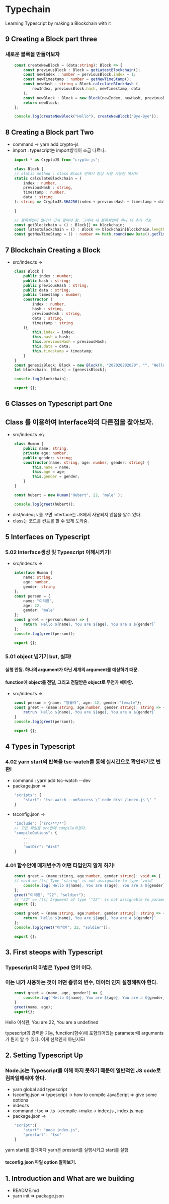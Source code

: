 # Typechain
    
Learning Typescript by making a Blockchain with it

## 9 Creating a Block part three
### 새로운 블록을 만들어보자
```ts
    const createNewBlock = (data:string): Block => {
        const previousBlock : Block = getLatestBlockchain();
        const newIndex : number = perviousBlock.index + 1;
        const newTimestamp : number = getNewTimeStamp();
        const newHash : string = Block.calculateBlockHash (
            newIndex, previousBlock.hash, newTimestamp, data
        );
        const newBlock : Block = new Block(newIndex, newHash, previousBlock.hash, data, newTimestamp);
        return newBlock;
    };

    console.log(createNewBlock("Hello"), createNewBlock("Bye-Bye"));
```

## 8 Creating a Block part Two

- command => yarn add crypto-js
- import : typescript는 import방식이 조금 다르다.
```ts
    import * as CryptoJS from "crypto-js";

    class Block {
    // static method : class Block 안에서 항상 사용 가능한 메서드
    static calculateBlockchain = (
        index : number,
        previousHash : string,
        timestamp : number,
        data : string
    ): string => CryptoJS.SHA256(index + previousHash + timestamp + data).toString();
    
    }

    // 블록체인이 얼마나 긴지 알아야 함. 그래야 내 블록체인에 하나 더 추가 가능
    const getBlockchain = () : Block[] => blockchain;
    const latestBlockchain = () : Block => blockchain[blockchain.length -1];
    const getNewTimeStamp = () : number => Math.round(new Date().getTime()  / 1000);
```

## 7 Blockchain Creating a Block

- src/index.ts =>
```ts
    class Block {
        public index : number;
        public hash : string;
        public previousHash : string;
        public data : string;
        public timestamp : number;
        constructor (
            index : number,
            hash : string,
            previousHash : string,
            data : string,
            timestamp : string
        ){
            this.index = index;
            this.hash = hash;
            this.previousHash = previousHash;
            this.data = data;
            this.timestamp = timestamp;
        }
    }
    const genesisBlock: Block = new Block(0, "202020202020", "", "Hello", 123456);
    let blockchain: [Block] = [genesisBlock];

    console.log(blockchain);

    export {};
```

## 6 Classes on Typescript part One
## Class 를 이용하여 Interface와의 다른점을 찾아보자.
- src/index.ts =>\
```ts
    class Human {
        public name: string;
        private age: number;
        public gender: string;
        constructor(name: string, age: number, gender: string) {
            this.name = name;
            this.age = age;
            this.gender = gender;
        }
    }

    const hubert = new Human("Hubert", 22, "male" );

    console.log(greet(hubert));
```
- dist/index.js 를 보면 interface는 JS에서 사용되지 않음을 알수 있다.
- class는 코드를 컨트롤 할 수 있게 도와줌.

## 5 Interfaces on Typescript

### 5.02 Interface생성 및 Typescript 이해시키기!
- src/index.ts =>
```ts
    interface Human {
        name: string,
        age: number,
        gender: string
    };
    const person = {
        name: "이석환",
        age: 22,
        gender: "male"
    };
    const greet = (person:Human) => {
        return `Hello ${name}, You are ${age}, You are a ${gender}`
    };
    console.log(greet(person));

    export {};
```

### 5.01 object 넘기기 but, 실패!
####  실행 안됨. 하나의 argument가 아닌 세개의 argument를 예상하기 때문.
####  function에 object를 전달, 그리고 전달받은 object로 무언가 해야함.
- src/index.ts => 
```ts
    const person = {name: "탈룰라", age: 42, gender:"female"};
    const greet = (name:string, age:number, gender:string): string => {
        retrun `Hello ${name}, You are ${age}, You are a ${gender}`
    }
    console.log(greet(person));

    export {};
```

## 4 Types in Typescript

### 4.02 yarn start의 반복을 tsc-watch를 통해 실시간으로 확인하기로 변환!
- command : yarn add tsc-watch --dev
- package.json => 
```ts
    "scripts": {
        "start": "tsc-watch --onSuccess \" node dist /index.js \" "
    }
```
- tsconfig.json =>
```ts
    "include": ["src/**/*"]
    // 모든 파일을 src안에 compile하겠다.
    "compileOptions": {
        ...
        ...
        "outDir": "dist"
    }
```

### 4.01 함수안에 매개변수가 어떤 타입인지 알게 하기!
```ts
    const greet = (name:stinrg, age:number, gender:string): void => {
    // void => [ts] Type 'string' is not assignable to type 'void'
        console.log(`Hello ${name}, You are ${age}, You are a ${gender}`);
    };
    greet("이석환", "22", "soldier");
    // "22" => [ts] Argument of type '"22"' is not assignable to parameter fo type 'number'
    export {};
```

```ts
    const greet = (name:string, age:number, gender:string): string => {
        return `Hello ${name}, You are ${age}, You are a ${gender}`
    };
    console.log(greet("이석환", 22, "soldier"));

    export {};
```



## 3. First steops with Typescript
### Typescript의 마법은 Typed 언어 이다. 
### 이는 내가 사용하는 것이 어떤 종류의 변수, 데이터 인지 설정해줘야 한다.
```ts
    const greet = (name, age, gender?) => {
        console.log(`Hello ${name}, You are ${age}, You are a ${gender}`);
    }
    greet(name, age);
    export{};
```
Hello 이석환, You are 22, You are a undefined

typescript의 강력한 기능, function(함수)에 포함되어있는 parameter에 arguments가 뭔지 알 수 있다. 
이게 선택인지 아닌지도!


## 2. Setting Typescript Up
### Node.js는 Typescript를 이해 하지 못하기 때문에 일반적인 JS code로 컴파일해줘야 한다.
- yarn global add typescript
- tsconfig.json => typescript -> how to compile JavaScript => give some options
- index.ts
- command : tsc => .ts ->compile->make-> index.js , index.js.map
- package.json => 
```js
    "script":{
        "start": "node index.js",
        "prestart": "tsc" 
    }
```
yarn start를 할때마다 yarn은 prestart를 실행시키고 start를 실행 

#### tsconfig.json 파일 option 알아보기.

## 1. Introduction and What are we building
- README.md
- yarn init => package.json
